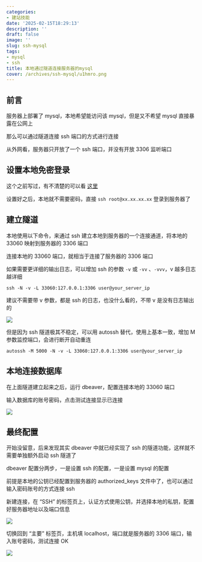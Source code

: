 ```yaml
---
categories:
- 建站技能
date: '2025-02-15T18:29:13'
description: ''
draft: false
image: ''
slug: ssh-mysql
tags:
- mysql
- ssh
title: 本地通过隧道连接服务器的mysql
cover: /archives/ssh-mysql/u1hmro.png
---
```


## 前言

服务器上部署了 mysql，本地希望能访问该 mysql，但是又不希望 mysql 直接暴露在公网上

那么可以通过隧道连接 ssh 端口的方式进行连接 

从外网看，服务器只开放了一个 ssh 端口，并没有开放 3306 监听端口


## 设置本地免密登录

这个之前写过，有不清楚的可以看 [这里](https://blog.qc7.org/archives/login-ssh-without-password)

设置好之后，本地就不需要密码，直接 `ssh root@xx.xx.xx.xx` 登录到服务器了


## 建立隧道 

本地使用以下命令，来通过 ssh 建立本地到服务器的一个连接通道，将本地的 33060 映射到服务器的 3306 端口

连接本地的 33060 端口，就相当于连接了服务器的 3306 端口

如果需要更详细的输出日志，可以增加 ssh 的参数 `-v` 或 `-vv` 、`-vvv`，v 越多日志越详细

```shell
ssh -N -v -L 33060:127.0.0.1:3306 user@your_server_ip
```

建议不需要带 v 参数，都是 ssh 的日志，也没什么看的，不带 v 是没有日志输出的

![](/archives/ssh-mysql/u1hmro.png)

但是因为 ssh 隧道极其不稳定，可以用 autossh 替代，使用上基本一致，增加 M 参数监控端口，会进行断开自动重连

```shell
autossh -M 5000 -N -v -L 33060:127.0.0.1:3306 user@your_server_ip
```

## 本地连接数据库

在上面隧道建立起来之后，运行 dbeaver，配置连接本地的 33060 端口

输入数据库的账号密码，点击测试连接显示已连接

![](/archives/ssh-mysql/u3696j.png)


## 最终配置

开始没留意，后来发现其实 dbeaver 中就已经实现了 ssh 的隧道功能，这样就不需要单独额外启动 ssh 隧道了

dbeaver 配置分两步，一是设置 ssh 的配置，一是设置 mysql 的配置

前提是本地的公钥已经配置到服务器的 authorized_keys 文件中了，也可以通过输入密码账号的方式连接 ssh

新建连接，在 “SSH” 的标签页上，认证方式使用公钥，并选择本地的私钥，配置好服务器地址以及端口信息

![](/archives/ssh-mysql/h1g09n.png)

切换回到 “主要” 标签页，主机填 localhost，端口就是服务器的 3306 端口，输入账号密码，测试连接 OK

![](/archives/ssh-mysql/h33hqc.png)


